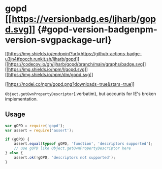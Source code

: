 # gopd [\[\[<https://versionbadg.es/ljharb/gopd.svg>](https://npmjs.org/package/gopd)\]\] {#gopd-version-badgenpm-version-svgpackage-url}

[\[\[<https://img.shields.io/endpoint?url=https://github-actions-badge-u3jn4tfpocch.runkit.sh/ljharb/gopd>](https://github.com/ljharb/gopd/actions)\]\]
[\[\[<https://codecov.io/gh/ljharb/gopd/branch/main/graphs/badge.svg>](https://app.codecov.io/gh/ljharb/gopd/)\]\]
[\[\[<https://img.shields.io/npm/l/gopd.svg>](LICENSE)\]\]
[\[\[<https://img.shields.io/npm/dm/gopd.svg>](https://npm-stat.com/charts.html?package=gopd)\]\]

[\[\[<https://nodei.co/npm/gopd.png?downloads=true&stars=true>](https://npmjs.org/package/gopd)\]\]

`Object.getOwnPropertyDescriptor`{.verbatim}, but accounts for IE\'s
broken implementation.

## Usage

``` javascript
var gOPD = require('gopd');
var assert = require('assert');

if (gOPD) {
    assert.equal(typeof gOPD, 'function', 'descriptors supported');
    // use gOPD like Object.getOwnPropertyDescriptor here
} else {
    assert.ok(!gOPD, 'descriptors not supported');
}
```
